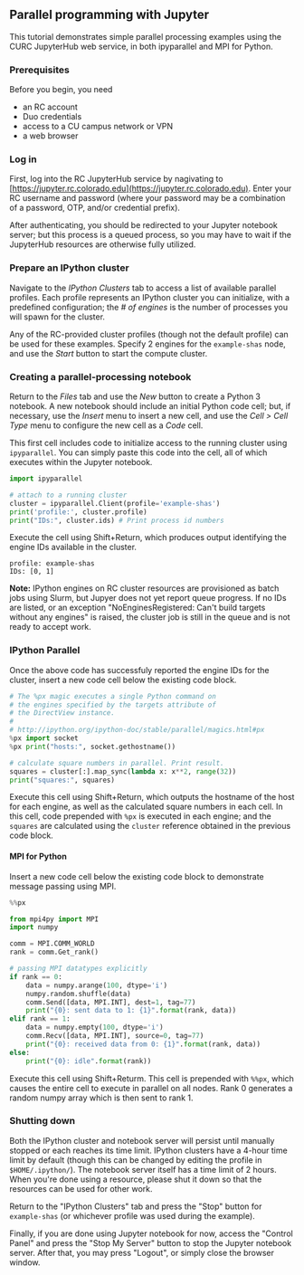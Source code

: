 ## Parallel programming with Jupyter

This tutorial demonstrates simple parallel processing examples using
the CURC JupyterHub web service, in both ipyparallel and MPI for
Python.

### Prerequisites

Before you begin, you need

* an RC account
* Duo credentials
* access to a CU campus network or VPN
* a web browser

### Log in

First, log into the RC JupyterHub service by nagivating to
[https://jupyter.rc.colorado.edu](https://jupyter.rc.colorado.edu). Enter your RC username and password
(where your password may be a combination of a password, OTP, and/or
credential prefix).

After authenticating, you should be redirected to your Jupyter
notebook server; but this process is a queued process, so you may have
to wait if the JupyterHub resources are otherwise fully utilized.

### Prepare an IPython cluster

Navigate to the _IPython Clusters_ tab to access a list of available
parallel profiles. Each profile represents an IPython cluster you can
initialize, with a predefined configuration; the _# of engines_ is the
number of processes you will spawn for the cluster.

Any of the RC-provided cluster profiles (though not the default
profile) can be used for these examples. Specify 2 engines for the
`example-shas` node, and use the _Start_ button to start the compute
cluster.

### Creating a parallel-processing notebook

Return to the _Files_ tab and use the _New_ button to create a Python
3 notebook. A new notebook should include an initial Python code cell;
but, if necessary, use the _Insert_ menu to insert a new cell, and use
the _Cell > Cell Type_ menu to configure the new cell as a _Code_
cell.

This first cell includes code to initialize access to the running
cluster using `ipyparallel`. You can simply paste this code into the
cell, all of which executes within the Jupyter notebook.

```python
import ipyparallel

# attach to a running cluster
cluster = ipyparallel.Client(profile='example-shas')
print('profile:', cluster.profile)
print("IDs:", cluster.ids) # Print process id numbers
```

Execute the cell using Shift+Return, which produces output identifying
the engine IDs available in the cluster.

```
profile: example-shas
IDs: [0, 1]
```

**Note:** IPython engines on RC cluster resources are provisioned as
batch jobs using Slurm, but Jupyer does not yet report queue
progress. If no IDs are listed, or an exception "NoEnginesRegistered:
Can't build targets without any engines" is raised, the cluster job is
still in the queue and is not ready to accept work.

### IPython Parallel

Once the above code has successfuly reported the engine IDs for the
cluster, insert a new code cell below the existing code block.

```python
# The %px magic executes a single Python command on
# the engines specified by the targets attribute of
# the DirectView instance.
#
# http://ipython.org/ipython-doc/stable/parallel/magics.html#px
%px import socket
%px print("hosts:", socket.gethostname())

# calculate square numbers in parallel. Print result.
squares = cluster[:].map_sync(lambda x: x**2, range(32))
print("squares:", squares)
```

Execute this cell using Shift+Return, which outputs the hostname of
the host for each engine, as well as the calculated square numbers in
each cell. In this cell, code prepended with `%px` is executed in each
engine; and the `squares` are calculated using the `cluster` reference
obtained in the previous code block.

#### MPI for Python

Insert a new code cell below the existing code block to demonstrate
message passing using MPI.

```python
%%px

from mpi4py import MPI
import numpy

comm = MPI.COMM_WORLD
rank = comm.Get_rank()

# passing MPI datatypes explicitly
if rank == 0:
    data = numpy.arange(100, dtype='i')
    numpy.random.shuffle(data)
    comm.Send([data, MPI.INT], dest=1, tag=77)
    print("{0}: sent data to 1: {1}".format(rank, data))
elif rank == 1:
    data = numpy.empty(100, dtype='i')
    comm.Recv([data, MPI.INT], source=0, tag=77)
    print("{0}: received data from 0: {1}".format(rank, data))
else:
    print("{0}: idle".format(rank))
```

Execute this cell using Shift+Returm. This cell is prepended with
`%%px`, which causes the entire cell to execute in parallel on all
nodes. Rank 0 generates a random numpy array which is then sent to
rank 1.

### Shutting down

Both the IPython cluster and notebook server will persist until
manually stopped or each reaches its time limit. IPython clusters have
a 4-hour time limit by default (though this can be changed by editing
the profile in `$HOME/.ipython/`). The notebook server itself has a
time limit of 2 hours. When you're done using a resource, please shut
it down so that the resources can be used for other work.

Return to the "IPython Clusters" tab and press the "Stop" button for
`example-shas` (or whichever profile was used during the example).

Finally, if you are done using Jupyter notebook for now, access the
"Control Panel" and press the "Stop My Server" button to stop the
Jupyter notebook server. After that, you may press "Logout", or simply
close the browser window.
